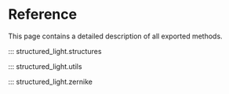 # Reference

This page contains a detailed description of all exported methods.

::: structured_light.structures

::: structured_light.utils

::: structured_light.zernike